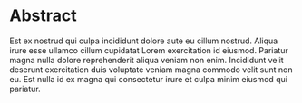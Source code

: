 

# Abstract

Est ex nostrud qui culpa incididunt dolore aute eu cillum nostrud. Aliqua irure esse ullamco cillum cupidatat Lorem exercitation id eiusmod. Pariatur magna nulla dolore reprehenderit aliqua veniam non enim. Incididunt velit deserunt exercitation duis voluptate veniam magna commodo velit sunt non eu. Est nulla id ex magna qui consectetur irure et culpa minim eiusmod qui pariatur.